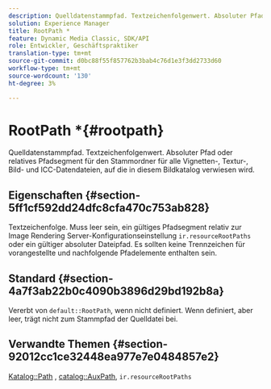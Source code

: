 ```yaml
---
description: Quelldatenstammpfad. Textzeichenfolgenwert. Absoluter Pfad oder relatives Pfadsegment für den Stammordner für alle Vignetten-, Textur-, Bild- und ICC-Datendateien, auf die in diesem Bildkatalog verwiesen wird.
solution: Experience Manager
title: RootPath *
feature: Dynamic Media Classic, SDK/API
role: Entwickler, Geschäftspraktiker
translation-type: tm+mt
source-git-commit: d0bc88f55f857762b3bab4c76d1e3f3dd2733d60
workflow-type: tm+mt
source-wordcount: '130'
ht-degree: 3%

---
```



# RootPath *{#rootpath}

Quelldatenstammpfad. Textzeichenfolgenwert. Absoluter Pfad oder relatives Pfadsegment für den Stammordner für alle Vignetten-, Textur-, Bild- und ICC-Datendateien, auf die in diesem Bildkatalog verwiesen wird.

## Eigenschaften {#section-5ff1cf592dd24dfc8cfa470c753ab828}

Textzeichenfolge. Muss leer sein, ein gültiges Pfadsegment relativ zur Image Rendering Server-Konfigurationseinstellung `ir.resourceRootPaths` oder ein gültiger absoluter Dateipfad. Es sollten keine Trennzeichen für vorangestellte und nachfolgende Pfadelemente enthalten sein.

## Standard {#section-4a7f3ab22b0c4090b3896d29bd192b8a}

Vererbt von `default::RootPath`, wenn nicht definiert. Wenn definiert, aber leer, trägt nicht zum Stammpfad der Quelldatei bei.

## Verwandte Themen {#section-92012cc1ce32448ea977e7e0484857e2}

[Katalog::Path](../../../../../ir-api/material-cat/image-rendering-api-ref/c-ir-material-catalog/c-ir-material-data-reference/r-ir-path.md#reference-59ebb624250a4965ad1737578a2ab590) ,  [catalog::AuxPath](../../../../../ir-api/material-cat/image-rendering-api-ref/c-ir-material-catalog/c-ir-material-data-reference/r-ir-auxpath.md#reference-943ad5ee3c3b4b06bbcbb005db0dc969),  `ir.resourceRootPaths`
